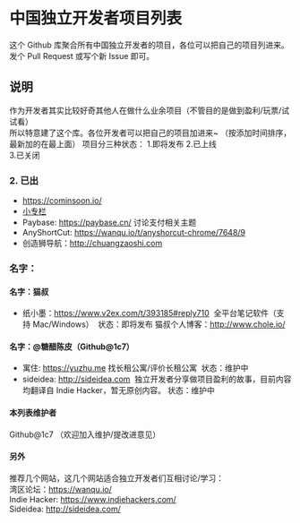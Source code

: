# 中国独立开发者项目列表
这个 Github 库聚合所有中国独立开发者的项目，各位可以把自己的项目列进来。发个 Pull Request 或写个新 Issue 即可。

## 说明
作为开发者其实比较好奇其他人在做什么业余项目（不管目的是做到盈利/玩票/试试看）           
所以特意建了这个库。各位开发者可以把自己的项目加进来~
（按添加时间排序，最新加的在最上面）
项目分三种状态：
1.即将发布 
2.已上线  
3.已关闭


### 2. 已出
* https://cominsoon.io/
* [小专栏](https://xiaozhuanlan.com/)
* Paybase: https://paybase.cn/ 讨论支付相关主题
* AnyShortCut: https://wanqu.io/t/anyshorcut-chrome/7648/9 
* 创造狮导航：http://chuangzaoshi.com

### 名字：

#### 名字：猫叔
* 纸小墨：https://www.v2ex.com/t/393185#reply710
  全平台笔记软件（支持 Mac/Windows）
  状态：即将发布
猫叔个人博客：http://www.chole.io/

#### 名字：@糖醋陈皮（Github@1c7）
* 寓住: https://yuzhu.me
  找长租公寓/评价长租公寓
  状态：维护中
* sideidea: http://sideidea.com
  独立开发者分享做项目盈利的故事，目前内容均翻译自 Indie Hacker，暂无原创内容。
  状态：维护中

#### 本列表维护者
Github@1c7
（欢迎加入维护/提改进意见）

#### 另外
推荐几个网站，这几个网站适合独立开发者们互相讨论/学习：    
湾区论坛：https://wanqu.io/    
Indie Hacker: https://www.indiehackers.com/     
Sideidea: http://sideidea.com/    
